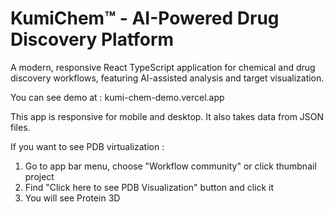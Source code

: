 # KumiChem™ - AI-Powered Drug Discovery Platform

A modern, responsive React TypeScript application for chemical and drug discovery workflows, featuring AI-assisted analysis and target visualization.

You can see demo at : kumi-chem-demo.vercel.app

This app is responsive for mobile and desktop. It also takes data from JSON files.

If you want to see PDB virtualization :

1. Go to app bar menu, choose "Workflow community" or click thumbnail project
2. Find "Click here to see PDB Visualization" button and click it
3. You will see Protein 3D
